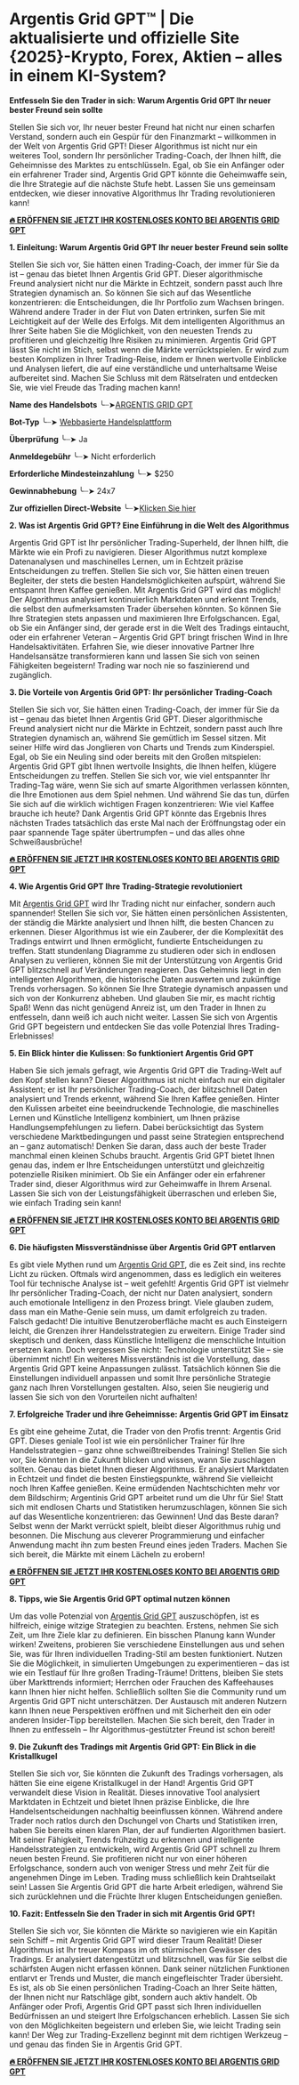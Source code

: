 # Argentis Grid GPT™ | Die aktualisierte und offizielle Site {2025}-Krypto, Forex, Aktien – alles in einem KI-System?

**Entfesseln Sie den Trader in sich: Warum Argentis Grid GPT Ihr neuer bester Freund sein sollte**

Stellen Sie sich vor, Ihr neuer bester Freund hat nicht nur einen scharfen Verstand, sondern auch ein Gespür für den Finanzmarkt – willkommen in der Welt von Argentis Grid GPT! Dieser Algorithmus ist nicht nur ein weiteres Tool, sondern Ihr persönlicher Trading-Coach, der Ihnen hilft, die Geheimnisse des Marktes zu entschlüsseln. Egal, ob Sie ein Anfänger oder ein erfahrener Trader sind, Argentis Grid GPT könnte die Geheimwaffe sein, die Ihre Strategie auf die nächste Stufe hebt. Lassen Sie uns gemeinsam entdecken, wie dieser innovative Algorithmus Ihr Trading revolutionieren kann!

**[🔥 ERÖFFNEN SIE JETZT IHR KOSTENLOSES KONTO BEI ARGENTIS GRID GPT](https://www.cryptoalertscam.com/argentis-grid-gpt-review/)**

**1. Einleitung: Warum Argentis Grid GPT Ihr neuer bester Freund sein sollte**

Stellen Sie sich vor, Sie hätten einen Trading-Coach, der immer für Sie da ist – genau das bietet Ihnen Argentis Grid GPT. Dieser algorithmische Freund analysiert nicht nur die Märkte in Echtzeit, sondern passt auch Ihre Strategien dynamisch an. So können Sie sich auf das Wesentliche konzentrieren: die Entscheidungen, die Ihr Portfolio zum Wachsen bringen. Während andere Trader in der Flut von Daten ertrinken, surfen Sie mit Leichtigkeit auf der Welle des Erfolgs. Mit dem intelligenten Algorithmus an Ihrer Seite haben Sie die Möglichkeit, von den neuesten Trends zu profitieren und gleichzeitig Ihre Risiken zu minimieren. Argentis Grid GPT lässt Sie nicht im Stich, selbst wenn die Märkte verrücktspielen. Er wird zum besten Komplizen in Ihrer Trading-Reise, indem er Ihnen wertvolle Einblicke und Analysen liefert, die auf eine verständliche und unterhaltsame Weise aufbereitet sind. Machen Sie Schluss mit dem Rätselraten und entdecken Sie, wie viel Freude das Trading machen kann!

**Name des Handelsbots**             ╰┈➤[ARGENTIS GRID GPT](https://www.cryptoalertscam.com/argentis-grid-gpt-review/)

**Bot-Typ**                             ╰┈➤  [Webbasierte Handelsplattform](https://www.cryptoalertscam.com/argentis-grid-gpt-review/)

**Überprüfung**                             ╰┈➤   Ja

**Anmeldegebühr**                       ╰┈➤  Nicht erforderlich

**Erforderliche Mindesteinzahlung**       ╰┈➤  $250

**Gewinnabhebung**                       ╰┈➤  24x7

**Zur offiziellen Direct-Website**           ╰┈➤[Klicken Sie hier](https://www.cryptoalertscam.com/argentis-grid-gpt-review/)

**2. Was ist Argentis Grid GPT? Eine Einführung in die Welt des Algorithmus**

Argentis Grid GPT ist Ihr persönlicher Trading-Superheld, der Ihnen hilft, die Märkte wie ein Profi zu navigieren. Dieser Algorithmus nutzt komplexe Datenanalysen und maschinelles Lernen, um in Echtzeit präzise Entscheidungen zu treffen. Stellen Sie sich vor, Sie hätten einen treuen Begleiter, der stets die besten Handelsmöglichkeiten aufspürt, während Sie entspannt Ihren Kaffee genießen. Mit Argentis Grid GPT wird das möglich! Der Algorithmus analysiert kontinuierlich Marktdaten und erkennt Trends, die selbst den aufmerksamsten Trader übersehen könnten. So können Sie Ihre Strategien stets anpassen und maximieren Ihre Erfolgschancen. Egal, ob Sie ein Anfänger sind, der gerade erst in die Welt des Tradings eintaucht, oder ein erfahrener Veteran – Argentis Grid GPT bringt frischen Wind in Ihre Handelsaktivitäten. Erfahren Sie, wie dieser innovative Partner Ihre Handelsansätze transformieren kann und lassen Sie sich von seinen Fähigkeiten begeistern! Trading war noch nie so faszinierend und zugänglich.

**3. Die Vorteile von Argentis Grid GPT: Ihr persönlicher Trading-Coach**

Stellen Sie sich vor, Sie hätten einen Trading-Coach, der immer für Sie da ist – genau das bietet Ihnen Argentis Grid GPT. Dieser algorithmische Freund analysiert nicht nur die Märkte in Echtzeit, sondern passt auch Ihre Strategien dynamisch an, während Sie gemütlich im Sessel sitzen. Mit seiner Hilfe wird das Jonglieren von Charts und Trends zum Kinderspiel. Egal, ob Sie ein Neuling sind oder bereits mit den Großen mitspielen: Argentis Grid GPT gibt Ihnen wertvolle Insights, die Ihnen helfen, klügere Entscheidungen zu treffen. Stellen Sie sich vor, wie viel entspannter Ihr Trading-Tag wäre, wenn Sie sich auf smarte Algorithmen verlassen könnten, die Ihre Emotionen aus dem Spiel nehmen. Und während Sie das tun, dürfen Sie sich auf die wirklich wichtigen Fragen konzentrieren: Wie viel Kaffee brauche ich heute? Dank Argentis Grid GPT könnte das Ergebnis Ihres nächsten Trades tatsächlich das erste Mal nach der Eröffnungstag oder ein paar spannende Tage später übertrumpfen – und das alles ohne Schweißausbrüche!

**[🔥 ERÖFFNEN SIE JETZT IHR KOSTENLOSES KONTO BEI ARGENTIS GRID GPT](https://www.cryptoalertscam.com/argentis-grid-gpt-review/)**

**4. Wie Argentis Grid GPT Ihre Trading-Strategie revolutioniert**

Mit [Argentis Grid GPT](https://www.cryptoalertscam.com/argentis-grid-gpt-review/) wird Ihr Trading nicht nur einfacher, sondern auch spannender! Stellen Sie sich vor, Sie hätten einen persönlichen Assistenten, der ständig die Märkte analysiert und Ihnen hilft, die besten Chancen zu erkennen. Dieser Algorithmus ist wie ein Zauberer, der die Komplexität des Tradings entwirrt und Ihnen ermöglicht, fundierte Entscheidungen zu treffen. Statt stundenlang Diagramme zu studieren oder sich in endlosen Analysen zu verlieren, können Sie mit der Unterstützung von Argentis Grid GPT blitzschnell auf Veränderungen reagieren. Das Geheimnis liegt in den intelligenten Algorithmen, die historische Daten auswerten und zukünftige Trends vorhersagen. So können Sie Ihre Strategie dynamisch anpassen und sich von der Konkurrenz abheben. Und glauben Sie mir, es macht richtig Spaß! Wenn das nicht genügend Anreiz ist, um den Trader in Ihnen zu entfesseln, dann weiß ich auch nicht weiter. Lassen Sie sich von Argentis Grid GPT begeistern und entdecken Sie das volle Potenzial Ihres Trading-Erlebnisses!

**5. Ein Blick hinter die Kulissen: So funktioniert Argentis Grid GPT**

Haben Sie sich jemals gefragt, wie Argentis Grid GPT die Trading-Welt auf den Kopf stellen kann? Dieser Algorithmus ist nicht einfach nur ein digitaler Assistent; er ist Ihr persönlicher Trading-Coach, der blitzschnell Daten analysiert und Trends erkennt, während Sie Ihren Kaffee genießen. Hinter den Kulissen arbeitet eine beeindruckende Technologie, die maschinelles Lernen und Künstliche Intelligenz kombiniert, um Ihnen präzise Handlungsempfehlungen zu liefern. Dabei berücksichtigt das System verschiedene Marktbedingungen und passt seine Strategien entsprechend an – ganz automatisch! Denken Sie daran, dass auch der beste Trader manchmal einen kleinen Schubs braucht. Argentis Grid GPT bietet Ihnen genau das, indem er Ihre Entscheidungen unterstützt und gleichzeitig potenzielle Risiken minimiert. Ob Sie ein Anfänger oder ein erfahrener Trader sind, dieser Algorithmus wird zur Geheimwaffe in Ihrem Arsenal. Lassen Sie sich von der Leistungsfähigkeit überraschen und erleben Sie, wie einfach Trading sein kann!

**[🔥 ERÖFFNEN SIE JETZT IHR KOSTENLOSES KONTO BEI ARGENTIS GRID GPT](https://www.cryptoalertscam.com/argentis-grid-gpt-review/)**

**6. Die häufigsten Missverständnisse über Argentis Grid GPT entlarven**

Es gibt viele Mythen rund um [Argentis Grid GPT](https://www.cryptoalertscam.com/argentis-grid-gpt-review/), die es Zeit sind, ins rechte Licht zu rücken. Oftmals wird angenommen, dass es lediglich ein weiteres Tool für technische Analyse ist – weit gefehlt! Argentis Grid GPT ist vielmehr Ihr persönlicher Trading-Coach, der nicht nur Daten analysiert, sondern auch emotionale Intelligenz in den Prozess bringt. Viele glauben zudem, dass man ein Mathe-Genie sein muss, um damit erfolgreich zu traden. Falsch gedacht! Die intuitive Benutzeroberfläche macht es auch Einsteigern leicht, die Grenzen ihrer Handelsstrategien zu erweitern. Einige Trader sind skeptisch und denken, dass Künstliche Intelligenz die menschliche Intuition ersetzen kann. Doch vergessen Sie nicht: Technologie unterstützt Sie – sie übernimmt nicht! Ein weiteres Missverständnis ist die Vorstellung, dass Argentis Grid GPT keine Anpassungen zulässt. Tatsächlich können Sie die Einstellungen individuell anpassen und somit Ihre persönliche Strategie ganz nach Ihren Vorstellungen gestalten. Also, seien Sie neugierig und lassen Sie sich von den Vorurteilen nicht aufhalten!

**7. Erfolgreiche Trader und ihre Geheimnisse: Argentis Grid GPT im Einsatz**

Es gibt eine geheime Zutat, die Trader von den Profis trennt: Argentis Grid GPT. Dieses geniale Tool ist wie ein persönlicher Trainer für Ihre Handelsstrategien – ganz ohne schweißtreibendes Training! Stellen Sie sich vor, Sie könnten in die Zukunft blicken und wissen, wann Sie zuschlagen sollten. Genau das bietet Ihnen dieser Algorithmus. Er analysiert Marktdaten in Echtzeit und findet die besten Einstiegspunkte, während Sie vielleicht noch Ihren Kaffee genießen. Keine ermüdenden Nachtschichten mehr vor dem Bildschirm; Argentinis Grid GPT arbeitet rund um die Uhr für Sie! Statt sich mit endlosen Charts und Statistiken herumzuschlagen, können Sie sich auf das Wesentliche konzentrieren: das Gewinnen! Und das Beste daran? Selbst wenn der Markt verrückt spielt, bleibt dieser Algorithmus ruhig und besonnen. Die Mischung aus cleverer Programmierung und einfacher Anwendung macht ihn zum besten Freund eines jeden Traders. Machen Sie sich bereit, die Märkte mit einem Lächeln zu erobern!

**[🔥 ERÖFFNEN SIE JETZT IHR KOSTENLOSES KONTO BEI ARGENTIS GRID GPT](https://www.cryptoalertscam.com/argentis-grid-gpt-review/)**

**8. Tipps, wie Sie Argentis Grid GPT optimal nutzen können**

Um das volle Potenzial von [Argentis Grid GPT](https://www.cryptoalertscam.com/argentis-grid-gpt-review/) auszuschöpfen, ist es hilfreich, einige witzige Strategien zu beachten. Erstens, nehmen Sie sich Zeit, um Ihre Ziele klar zu definieren. Ein bisschen Planung kann Wunder wirken! Zweitens, probieren Sie verschiedene Einstellungen aus und sehen Sie, was für Ihren individuellen Trading-Stil am besten funktioniert. Nutzen Sie die Möglichkeit, in simulierten Umgebungen zu experimentieren – das ist wie ein Testlauf für Ihre großen Trading-Träume! Drittens, bleiben Sie stets über Markttrends informiert; Herrchen oder Frauchen des Kaffeehauses kann Ihnen hier nicht helfen. Schließlich sollten Sie die Community rund um Argentis Grid GPT nicht unterschätzen. Der Austausch mit anderen Nutzern kann Ihnen neue Perspektiven eröffnen und mit Sicherheit den ein oder anderen Insider-Tipp bereitstellen. Machen Sie sich bereit, den Trader in Ihnen zu entfesseln – Ihr Algorithmus-gestützter Freund ist schon bereit!

**9. Die Zukunft des Tradings mit Argentis Grid GPT: Ein Blick in die Kristallkugel**

Stellen Sie sich vor, Sie könnten die Zukunft des Tradings vorhersagen, als hätten Sie eine eigene Kristallkugel in der Hand! Argentis Grid GPT verwandelt diese Vision in Realität. Dieses innovative Tool analysiert Marktdaten in Echtzeit und bietet Ihnen präzise Einblicke, die Ihre Handelsentscheidungen nachhaltig beeinflussen können. Während andere Trader noch ratlos durch den Dschungel von Charts und Statistiken irren, haben Sie bereits einen klaren Plan, der auf fundierten Algorithmen basiert. Mit seiner Fähigkeit, Trends frühzeitig zu erkennen und intelligente Handelsstrategien zu entwickeln, wird Argentis Grid GPT schnell zu Ihrem neuen besten Freund. Sie profitieren nicht nur von einer höheren Erfolgschance, sondern auch von weniger Stress und mehr Zeit für die angenehmen Dinge im Leben. Trading muss schließlich kein Drahtseilakt sein! Lassen Sie Argentis Grid GPT die harte Arbeit erledigen, während Sie sich zurücklehnen und die Früchte Ihrer klugen Entscheidungen genießen.

**10. Fazit: Entfesseln Sie den Trader in sich mit Argentis Grid GPT!**

Stellen Sie sich vor, Sie könnten die Märkte so navigieren wie ein Kapitän sein Schiff – mit Argentis Grid GPT wird dieser Traum Realität! Dieser Algorithmus ist Ihr treuer Kompass im oft stürmischen Gewässer des Tradings. Er analysiert datengestützt und blitzschnell, was für Sie selbst die schärfsten Augen nicht erfassen können. Dank seiner nützlichen Funktionen entlarvt er Trends und Muster, die manch eingefleischter Trader übersieht. Es ist, als ob Sie einen persönlichen Trading-Coach an Ihrer Seite hätten, der Ihnen nicht nur Ratschläge gibt, sondern auch aktiv handelt. Ob Anfänger oder Profi, Argentis Grid GPT passt sich Ihren individuellen Bedürfnissen an und steigert Ihre Erfolgschancen erheblich. Lassen Sie sich von den Möglichkeiten begeistern und erleben Sie, wie leicht Trading sein kann! Der Weg zur Trading-Exzellenz beginnt mit dem richtigen Werkzeug – und genau das finden Sie in Argentis Grid GPT.

**[🔥 ERÖFFNEN SIE JETZT IHR KOSTENLOSES KONTO BEI ARGENTIS GRID GPT](https://www.cryptoalertscam.com/argentis-grid-gpt-review/)**
